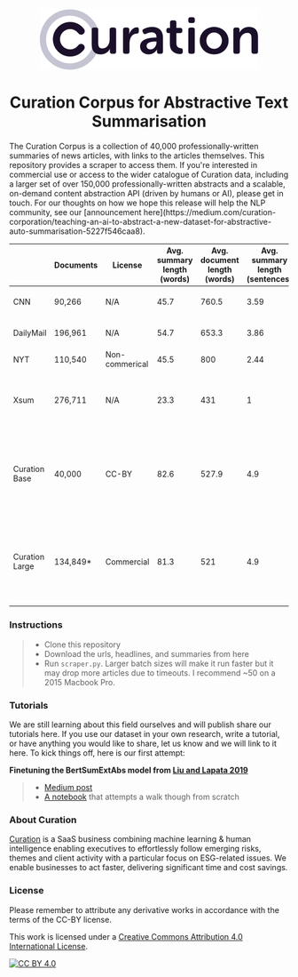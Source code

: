 <p align="center">
    <br>
    <a href="https://curationcorp.com" target="_blank">
    <img src="curationlogo.png"/>
    </a>
    <br>
</p>

<h1 align="center">Curation Corpus for Abstractive Text Summarisation</h1>
The Curation Corpus is a collection of 40,000 professionally-written summaries of news articles, with links to the articles themselves. This repository provides a scraper to access them. If you're interested in commercial use or access to the wider catalogue of Curation data, including a larger set of over 150,000 professionally-written abstracts and a scalable, on-demand content abstraction API (driven by humans or AI), please get in touch. For our thoughts on how we hope this release will help the NLP community, see our [announcement here](https://medium.com/curation-corporation/teaching-an-ai-to-abstract-a-new-dataset-for-abstractive-auto-summarisation-5227f546caa8). 

||Documents|License|Avg. summary length (words)|Avg. document length (words)|Avg. summary length (sentences)|Avg. document length (sentences)|Type|
|--- |--- |--- |--- |--- |--- |--- |--- |
|CNN|90,266|N/A|45.7|760.5|3.59|34|Implied by "summary" box|
|DailyMail|196,961|N/A|54.7|653.3|3.86|29.3|Implied by bullets below headline|
|NYT|110,540|Non-commerical|45.5|800|2.44|35.6|Abstractive summary|
|Xsum|276,711|N/A|23.3|431|1|19.7|Single sentence answering "what is this article about?"|
|Curation Base|40,000|CC-BY|82.6|527.9|4.9|27.4|Professionally written and edited standalone summary intended to be understood by itself|
|Curation Large|134,849*|Commercial|81.3|521|4.9|27|Professionally written and edited standalone summary intended to be understood by itself

### Instructions
> * Clone this repository
> * Download the urls, headlines, and summaries from here
> * Run `scraper.py`. Larger batch sizes will make it run faster but it may drop more articles due to timeouts. I recommend ~50 on a 2015 Macbook Pro. 

### Tutorials
We are still learning about this field ourselves and will publish share our tutorials here. If you use our dataset in your own research, write a tutorial, or have anything you would like to share, let us know and we will link to it here. To kick things off, here is our first attempt: 

**Finetuning the BertSumExtAbs model from [Liu and Lapata 2019](https://arxiv.org/abs/1908.08345)**
> * [Medium post](https://medium.com/curation-corporation/fine-tuning-bert-for-abstractive-summarisation-with-the-curation-dataset-79ea4b40a923)
> * [A notebook](https://github.com/CurationCorp/summarisation/tree/master/finetuning-bertextabs) that attempts a walk though from scratch

### About Curation
[Curation](https://curationcorp.com) is a SaaS business combining machine learning & human intelligence enabling executives to effortlessly follow emerging risks, themes and client activity with a particular focus on ESG-related issues. We enable businesses to act faster, delivering significant time and cost savings.

### License
Please remember to attribute any derivative works in accordance with the terms of the CC-BY license. 

This work is licensed under a [Creative Commons Attribution 4.0 International
License][cc-by].

[![CC BY 4.0][cc-by-image]][cc-by]

[cc-by]: http://creativecommons.org/licenses/by/4.0/
[cc-by-image]: https://i.creativecommons.org/l/by/4.0/88x31.png
[cc-by-shield]: https://img.shields.io/badge/License-CC%20BY%204.0-lightgrey.svg
